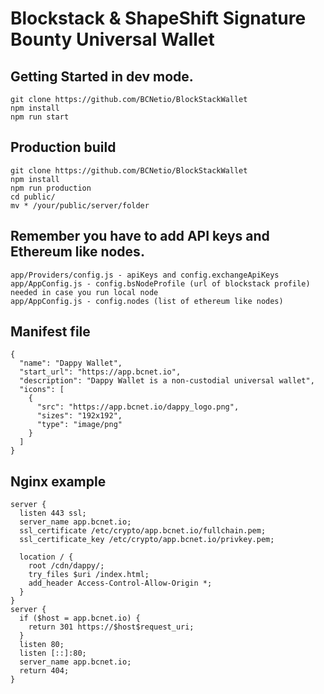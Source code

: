 
# Blockstack & ShapeShift Signature Bounty Universal Wallet

## Getting Started in dev mode.
```
git clone https://github.com/BCNetio/BlockStackWallet
npm install
npm run start
```

## Production build

```
git clone https://github.com/BCNetio/BlockStackWallet
npm install
npm run production
cd public/
mv * /your/public/server/folder
```

## Remember you have to add API keys and Ethereum like nodes.

```
app/Providers/config.js - apiKeys and config.exchangeApiKeys
app/AppConfig.js - config.bsNodeProfile (url of blockstack profile) needed in case you run local node
app/AppConfig.js - config.nodes (list of ethereum like nodes)
```

## Manifest file
```
{
  "name": "Dappy Wallet",
  "start_url": "https://app.bcnet.io",
  "description": "Dappy Wallet is a non-custodial universal wallet",
  "icons": [
    {
      "src": "https://app.bcnet.io/dappy_logo.png",
      "sizes": "192x192",
      "type": "image/png"
    }
  ]
}
```

## Nginx example 
```
server {
  listen 443 ssl;
  server_name app.bcnet.io;
  ssl_certificate /etc/crypto/app.bcnet.io/fullchain.pem;
  ssl_certificate_key /etc/crypto/app.bcnet.io/privkey.pem;

  location / {
    root /cdn/dappy/;
    try_files $uri /index.html;
    add_header Access-Control-Allow-Origin *;
  }
}
server {
  if ($host = app.bcnet.io) {
    return 301 https://$host$request_uri;
  }
  listen 80;
  listen [::]:80;
  server_name app.bcnet.io;
  return 404;
}
```
